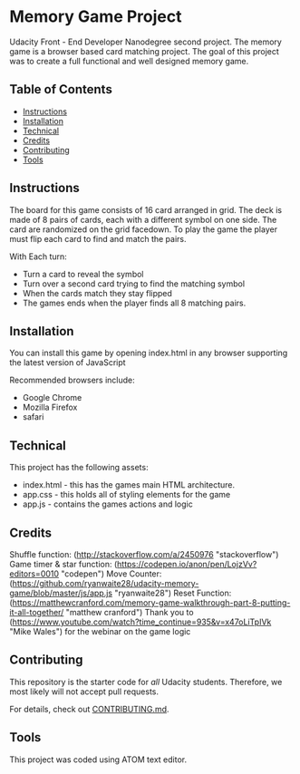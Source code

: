 # Memory Game Project

Udacity Front - End Developer Nanodegree second project. The memory game is a browser based card matching project. The goal of this project was to create a full functional and well designed memory game.

## Table of Contents

* [Instructions](#instructions)
* [Installation](#installation)
* [Technical](#technical)
* [Credits](#credits)
* [Contributing](#contributing)
* [Tools](#tool)

## Instructions

The board for this game consists of 16 card arranged in  grid. The deck is made of 8 pairs of cards, each with a different symbol on one side. The card are randomized on the grid facedown. To play the game the player must flip each card to find and match the pairs.

With Each turn:
* Turn a card to reveal the symbol
* Turn over a second card trying to find the matching symbol
* When the cards match they stay flipped
* The games ends when the player finds all 8 matching pairs.

## Installation

You can install this game by opening index.html in any browser supporting the latest version of JavaScript

Recommended browsers include:
* Google Chrome
* Mozilla Firefox
* safari

## Technical 

This project has the following assets:
* index.html - this has the games main HTML architecture.
* app.css - this holds all of styling elements for the game
* app.js - contains the games actions and logic

## Credits

Shuffle function: (http://stackoverflow.com/a/2450976 "stackoverflow")
Game timer & star function: (https://codepen.io/anon/pen/LojzVv?editors=0010 "codepen")
Move Counter: (https://github.com/ryanwaite28/udacity-memory-game/blob/master/js/app.js "ryanwaite28")
Reset Function: (https://matthewcranford.com/memory-game-walkthrough-part-8-putting-it-all-together/ "matthew cranford")
Thank you to (https://www.youtube.com/watch?time_continue=935&v=x47oLiTpIVk "Mike Wales") for the webinar on the game logic


## Contributing

This repository is the starter code for _all_ Udacity students. Therefore, we most likely will not accept pull requests.

For details, check out [CONTRIBUTING.md](CONTRIBUTING.md).

## Tools

This project was coded using ATOM text editor.

